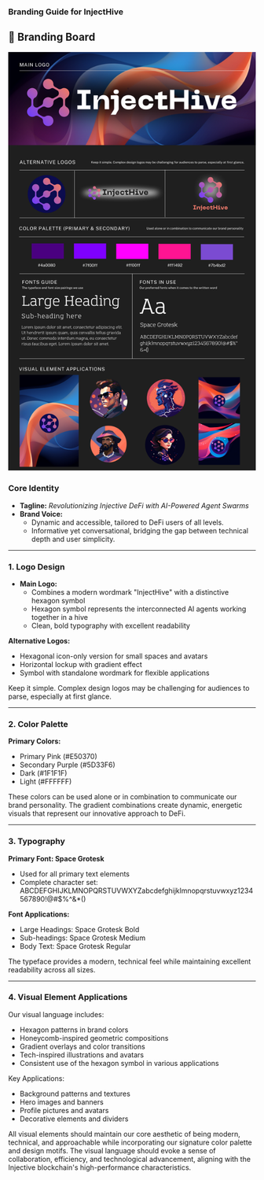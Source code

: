 ### **Branding Guide for InjectHive**

## 🎨 Branding Board

![Branding Board](branding-board.png)

### **Core Identity**

- **Tagline:** *Revolutionizing Injective DeFi with AI-Powered Agent Swarms*
- **Brand Voice:**
    - Dynamic and accessible, tailored to DeFi users of all levels.
    - Informative yet conversational, bridging the gap between technical depth and user simplicity.

---

### **1. Logo Design**

- **Main Logo:**
    - Combines a modern wordmark "InjectHive" with a distinctive hexagon symbol
    - Hexagon symbol represents the interconnected AI agents working together in a hive
    - Clean, bold typography with excellent readability

**Alternative Logos:**
- Hexagonal icon-only version for small spaces and avatars
- Horizontal lockup with gradient effect
- Symbol with standalone wordmark for flexible applications

Keep it simple. Complex design logos may be challenging for audiences to parse, especially at first glance.

---

### **2. Color Palette**

**Primary Colors:**
- Primary Pink (#E50370)
- Secondary Purple (#5D33F6)
- Dark (#1F1F1F)
- Light (#FFFFFF)

These colors can be used alone or in combination to communicate our brand personality. The gradient combinations create dynamic, energetic visuals that represent our innovative approach to DeFi.

---

### **3. Typography**

**Primary Font: Space Grotesk**
- Used for all primary text elements
- Complete character set: ABCDEFGHIJKLMNOPQRSTUVWXYZabcdefghijklmnopqrstuvwxyz1234567890!@#$%^&*()

**Font Applications:**
- Large Headings: Space Grotesk Bold
- Sub-headings: Space Grotesk Medium
- Body Text: Space Grotesk Regular

The typeface provides a modern, technical feel while maintaining excellent readability across all sizes.

---

### **4. Visual Element Applications**

Our visual language includes:
- Hexagon patterns in brand colors
- Honeycomb-inspired geometric compositions
- Gradient overlays and color transitions
- Tech-inspired illustrations and avatars
- Consistent use of the hexagon symbol in various applications

Key Applications:
- Background patterns and textures
- Hero images and banners
- Profile pictures and avatars
- Decorative elements and dividers

All visual elements should maintain our core aesthetic of being modern, technical, and approachable while incorporating our signature color palette and design motifs. The visual language should evoke a sense of collaboration, efficiency, and technological advancement, aligning with the Injective blockchain's high-performance characteristics.